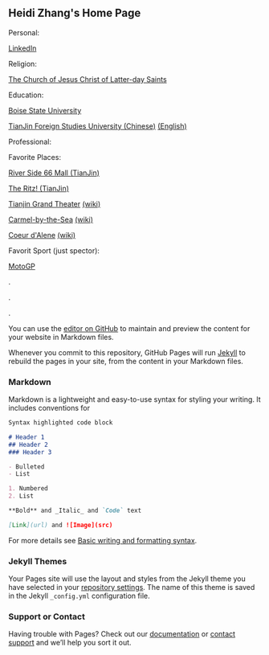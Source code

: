 ## Heidi Zhang's Home Page

Personal:

[LinkedIn](https://www.linkedin.com/in/heidi-zhang-55b27722a/)


Religion:

[The Church of Jesus Christ of Latter-day Saints](https://www.churchofjesuschrist.org)


Education:

[Boise State University](https://www.boisestate.edu)

[TianJin Foreign Studies University (Chinese)](http://www.tjfsu.edu.cn)
[(English)](http://www.tjfsu.edu.cn/bindex)


Professional:




Favorite Places:

[River Side 66 Mall (TianJin)](https://www.kpf.com/projects/riverside-66)

[The Ritz! (TianJin)](https://www.ritzcarlton.com/en/hotels/china/tianjin)

[Tianjin Grand Theater](https://www.sbp.de/en/project/tianjin-grand-theater)
[(wiki)](https://en.wikipedia.org/wiki/Tianjin_Grand_Theatre)

[Carmel-by-the-Sea](https://www.carmelcalifornia.com)
[(wiki)](https://en.wikipedia.org/wiki/Carmel-by-the-Sea,_California)

[Coeur d'Alene](https://coeurdalene.org)
[(wiki)](https://en.wikipedia.org/wiki/Coeur_d%27Alene,_Idaho)

Favorit Sport (just spector):

[MotoGP](https://www.motogp.com)








.

.

.

You can use the [editor on GitHub](https://github.com/HeidiZhang88/heidizhang88.github.io/edit/main/README.md) to maintain and preview the content for your website in Markdown files.

Whenever you commit to this repository, GitHub Pages will run [Jekyll](https://jekyllrb.com/) to rebuild the pages in your site, from the content in your Markdown files.

### Markdown

Markdown is a lightweight and easy-to-use syntax for styling your writing. It includes conventions for

```markdown
Syntax highlighted code block

# Header 1
## Header 2
### Header 3

- Bulleted
- List

1. Numbered
2. List

**Bold** and _Italic_ and `Code` text

[Link](url) and ![Image](src)
```

For more details see [Basic writing and formatting syntax](https://docs.github.com/en/github/writing-on-github/getting-started-with-writing-and-formatting-on-github/basic-writing-and-formatting-syntax).

### Jekyll Themes

Your Pages site will use the layout and styles from the Jekyll theme you have selected in your [repository settings](https://github.com/HeidiZhang88/heidizhang88.github.io/settings/pages). The name of this theme is saved in the Jekyll `_config.yml` configuration file.

### Support or Contact

Having trouble with Pages? Check out our [documentation](https://docs.github.com/categories/github-pages-basics/) or [contact support](https://support.github.com/contact) and we’ll help you sort it out.
